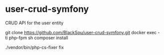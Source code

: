 # user-crud-symfony
CRUD API for the user entity

git clone https://github.com/BlackSou/user-crud-symfony.git
docker exec -ti php-fpm sh
composer install

./vendor/bin/php-cs-fixer fix
